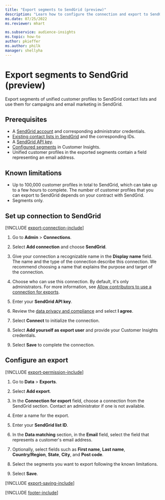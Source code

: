 ```yaml
---
title: "Export segments to SendGrid (preview)"
description: "Learn how to configure the connection and export to SendGrid."
ms.date: 07/25/2022
ms.reviewer: mhart

ms.subservice: audience-insights
ms.topic: how-to
author: pkieffer
ms.author: philk
manager: shellyha
---
```


# Export segments to SendGrid (preview)

Export segments of unified customer profiles to SendGrid contact lists and use them for campaigns and email marketing in SendGrid.

## Prerequisites

- A [SendGrid account](https://sendgrid.com/) and corresponding administrator credentials.
- [Existing contact lists in SendGrid](https://sendgrid.com/docs/ui/managing-contacts/create-and-manage-contacts/#manage-contacts) and the corresponding IDs.
- A [SendGrid API key](https://sendgrid.com/docs/ui/account-and-settings/api-keys/).
- [Configured segments](segments.md) in Customer Insights.
- Unified customer profiles in the exported segments contain a field representing an email address.

## Known limitations

- Up to 100,000 customer profiles in total to SendGrid, which can take up to a few hours to complete. The number of customer profiles that you can export to SendGrid depends on your contract with SendGrid.
- Segments only.

## Set up connection to SendGrid

[!INCLUDE [export-connection-include](includes/export-connection-admn.md)]

1. Go to **Admin** > **Connections**.

1. Select **Add connection** and choose **SendGrid**.

1. Give your connection a recognizable name in the **Display name** field. The name and the type of the connection describe this connection. We recommend choosing a name that explains the purpose and target of the connection.

1. Choose who can use this connection. By default, it's only administrators. For more information, see [Allow contributors to use a connection for exports](connections.md#allow-contributors-to-use-a-connection-for-exports).

1. Enter your **SendGrid API key**.

1. Review the [data privacy and compliance](connections.md#data-privacy-and-compliance) and select **I agree**.

1. Select **Connect** to initialize the connection.

1. Select **Add yourself as export user** and provide your Customer Insights credentials.

1. Select **Save** to complete the connection.

## Configure an export

[!INCLUDE [export-permission-include](includes/export-permission.md)]

1. Go to **Data** > **Exports**.

1. Select **Add export**.

1. In the **Connection for export** field, choose a connection from the SendGrid section. Contact an administrator if one is not available.

1. Enter a name for the export.

1. Enter your **SendGrid list ID**.

1. In the **Data matching** section, in the **Email** field, select the field that represents a customer's email address.

1. Optionally, select fields such as **First name**, **Last name**, **Country/Region**, **State**, **City**, and **Post code**.

1. Select the segments you want to export following the known limitations.

1. Select **Save**.

[!INCLUDE [export-saving-include](includes/export-saving.md)]

[!INCLUDE [footer-include](includes/footer-banner.md)]
